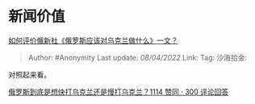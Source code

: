 # 新闻价值
[如何评价俄新社《俄罗斯应该对乌克兰做什么》一文？](https://www.zhihu.com/question/526187033/answer/2425062505)

> Author: #Anonymity
> Last update: *08/04/2022*
> Link:
> Tag:
> 沙海拾金:

对照起来看。

[俄罗斯到底是想快打乌克兰还是慢打乌克兰？1114 赞同 · 300 评论回答](https://www.zhihu.com/question/522469201/answer/2400755721)
